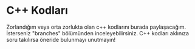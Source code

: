 # C++ Kodları
 Zorlandığım veya orta zorlukta olan c++ kodlarını burada paylaşacağım.
 İsterseniz "branches" bölümünden inceleyebilirsiniz.
 C++ kodları aklınıza soru takılırsa öneride bulunmayı unutmayın!
